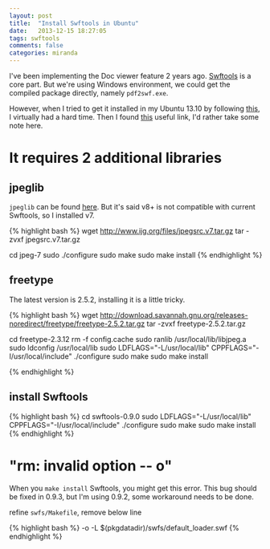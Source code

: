 ```yaml
---
layout: post
title:  "Install Swftools in Ubuntu"
date:   2013-12-15 18:27:05
tags: swftools
comments: false
categories: miranda
---
```


I've been implementing the Doc viewer feature 2 years ago. [Swftools](http://www.swftools.org/) is a core part. But we're using Windows environment, we could get the compiled package directly, namely `pdf2swf.exe`.

However, when I tried to get it installed in my Ubuntu 13.10 by following [this](http://wiki.swftools.org/wiki/Installation), I virtually had a hard time. Then I found [this](https://designbye.wordpress.com/2010/02/23/installing-swftools-and-pdf2swf-on-ubuntu-linux/) useful link, I'd rather take some note here.

# It requires 2 additional libraries

## jpeglib

`jpeglib` can be found [here](http://www.ijg.org/files/). But it's said v8+ is not compatible with current Swftools, so I installed v7.

{% highlight bash %}
wget http://www.ijg.org/files/jpegsrc.v7.tar.gz
tar -zvxf jpegsrc.v7.tar.gz

cd jpeg-7
sudo ./configure
sudo make
sudo make install
{% endhighlight %}

## freetype

The latest version is 2.5.2, installing it is a little tricky.

{% highlight bash %}
wget http://download.savannah.gnu.org/releases-noredirect/freetype/freetype-2.5.2.tar.gz
tar -zvxf freetype-2.5.2.tar.gz

cd freetype-2.3.12
rm -f config.cache
sudo ranlib /usr/local/lib/libjpeg.a
sudo ldconfig /usr/local/lib
sudo LDFLAGS="-L/usr/local/lib" CPPFLAGS="-I/usr/local/include" ./configure
sudo make
sudo make install

{% endhighlight %}

## install Swftools

{% highlight bash %}
cd swftools-0.9.0
sudo LDFLAGS="-L/usr/local/lib" CPPFLAGS="-I/usr/local/include" ./configure
sudo make
sudo make install
{% endhighlight %}

# "rm: invalid option -- o"

When you `make install` Swftools, you might get this error. This bug should be fixed in 0.9.3, but I'm using 0.9.2, some workaround needs to be done.

refine `swfs/Makefile`, remove below line

{% highlight bash %}
-o -L $(pkgdatadir)/swfs/default_loader.swf
{% endhighlight %}


